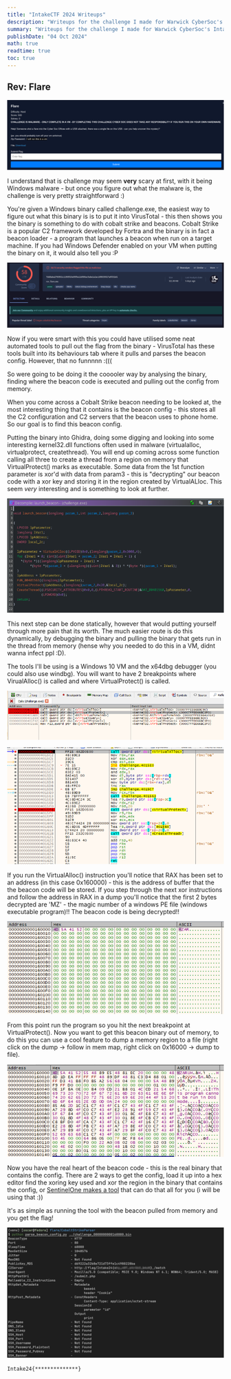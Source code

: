 ```yaml
---
title: "IntakeCTF 2024 Writeups"
description: "Writeups for the challenge I made for Warwick CyberSoc's IntakeCTF "
summary: "Writeups for the challenge I made for Warwick CyberSoc's IntakeCTF "
publishDate: "04 Oct 2024"
math: true
readtime: true
toc: true
---
```

## Rev: Flare <a id="Flare"></a>

![img](./images/chall.png)

I understand that is challenge may seem **very** scary at first, with it being Windows malware - but once you figure out what the malware is, the challenge is very pretty straightforward :)

You're given a Windows binary called challenge.exe, the easiest way to figure out what this binary is is to put it into VirusTotal - this then shows you the binary is something to do with cobalt strike and beacons. Cobalt Strike is a popular C2 framework developed by Fortra and the binary is in fact a beacon loader - a program that launches a beacon when run on a target machine. If you had Windows Defender enabled on your VM when putting the binary on it, it would also tell you :P

![img](./images/virustotal.png)

Now if you were smart with this you could have utilised some neat automated tools to pull out the flag from the binary - VirusTotal has these tools built into its behaviours tab where it pulls and parses the beacon config. However, that no funnnnn :(((

So were going to be doing it the cooooler way by analysing the binary, finding where the beacon code is executed and pulling out the config from memory. 

When you come across a Cobalt Strike beacon needing to be looked at, the most interesting thing that it contains is the beacon config - this stores all the C2 configuration and C2 servers that the beacon uses to phone home. So our goal is to find this beacon config.

Putting the binary into Ghidra, doing some digging and looking into some interesting kernel32.dll functions often used in malware (virtualalloc, virtualprotect, createthread). You will end up coming across some function calling all three to create a thread from a region on memory that VirtualProtect() marks as executable. Some data from the 1st function parameter is xor'd with data from param3 - this is "decrypting" our beacon code with a xor key and storing it in the region created by VirtualALloc. This seem *very* interesting and is something to look at further.  

![img](./images/ghidra.png)

This next step can be done statically, however that would putting yourself through more pain that its worth. The much easier route is do this dynamically, by debugging the binary and pulling the binary that gets run in the thread from memory (hense why you needed to do this in a VM, didnt wanna infect ppl :D).

The tools I'll be using is a Windows 10 VM and the x64dbg debugger (you could also use windbg). You will want to have 2 breakpoints where VirualAlloc() is called and where VirtualProtect() is called. 

![img](./images/breakpoint.png)

![img](./images/asm.png)

If you run the VirtualAlloc() instruction you'll notice that RAX has been set to an address (in this case 0x160000) - this is the address of buffer that the the beacon code will be stored. If you step through the next xor instructions and follow the address in RAX in a dump you'll notice that the first 2 bytes decrypted are 'MZ' - the magic number of a windows PE file (windows executable program)!! The beacon code is being decrypted!!


![img](./images/peheader.png)

From this point run the program so you hit the next breakpoint at VirtualProtect(). Now you want to get this beacon binary out of memory, to do this you can use a cool feature to dump a memory region to a file (right click on the dump -> follow in mem map, right click on 0x16000 -> dump to file).

![img](./images/finalasm.png)

Now you have the real heart of the beacon code - this is the real binary that contains the config. There are 2 ways to get the config, load it up into a hex editor find the xoring key used and xor the region in the binary that contains the config, or [SentinelOne makes a tool](https://github.com/Sentinel-One/CobaltStrikeParser) that can do that all for you (i will be using that :))

It's as simple as running the tool with the beacon pulled from memory and you get the flag!

![img](./images/parsed.png)

```
Intake24{**************}
```
